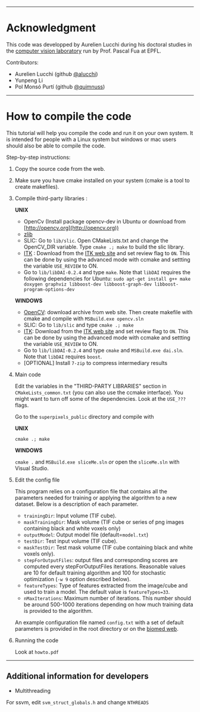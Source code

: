 
---------------------------------------------------------------------------------

# Acknowledgment #

This code was developped by Aurelien Lucchi during his doctoral studies in the [computer vision laboratory](http://cvlab.epfl.ch/) run by Prof. Pascal Fua at EPFL.


Contributors:

- Aurelien Lucchi (github [@alucchi](https://github.com/alucchi))
- Yunpeng Li
- Pol Monsó Purtí (github [@quimnuss](https://github.com/quimnuss))

---------------------------------------------------------------------------------

# How to compile the code #

This tutorial will help you compile the code and run it on your own system. It is intended for people with a Linux system but windows or mac users should also be able to compile the code.

Step-by-step instructions:

1. Copy the source code from the web.

2. Make sure you have cmake installed on your system (cmake is a tool to create makefiles).

3. Compile third-party libraries :

	**UNIX**
	
	- OpenCv (Install package opencv-dev in Ubuntu or download from [http://opencv.org](http://opencv.org))
	- [zlib](http://www.zlib.net/)
	- SLIC: Go to `lib/slic`. Open CMakeLists.txt and change the OpenCV_DIR variable. Type `cmake .; make` to build the slic library.
	- [ITK](http://itk.org) : Download from the [ITK web site](http://www.itk.org/ITK/resources/software.html) and set review flag to `ON`. This can be done by using the advanced mode with ccmake and settting the variable `USE_REVIEW` to ON.
	- Go to `lib/libDAI-0.2.4` and type `make`. Note that `libDAI` requires the following dependencies for Ubuntu:
	 `sudo apt-get install g++ make doxygen graphviz libboost-dev libboost-graph-dev libboost-program-options-dev`
	 
	**WINDOWS**
	
	- [OpenCV](http://opencv.org): download archive from web site. Then create makefile with cmake and compile with `MSBuild.exe opencv.sln`
	- SLIC: Go to `lib/slic` and type `cmake .; make`
	- [ITK](http://itk.org): Download from the [ITK web site](http://www.itk.org/ITK/resources/software.html) and set review flag to `ON`. This can be done by using the advanced mode with ccmake and settting the variable `USE_REVIEW` to ON.
	- Go to `lib/libDAI-0.2.4` and type `cmake` and `MSBuild.exe dai.sln`. Note that `libDAI` requires `boost`.
	- [OPTIONAL] Install `7-zip` to compress intermediary results

4. Main code

	Edit the variables in the "THIRD-PARTY LIBRARIES" section in `CMakeLists_common.txt` (you can also use the ccmake interface).
	You might want to turn off some of the dependencies. Look at the `USE_???` flags.

	Go to the `superpixels_public` directory and compile with
	
	**UNIX**
	
	`cmake .; make`
	
	**WINDOWS**
		
	`cmake .` and `MSBuild.exe sliceMe.sln` _or_ open the `sliceMe.sln` with Visual Studio.

5. Edit the config file

	This program relies on a configuration file that contains all the parameters needed for training or applying the algorithm to a new dataset. Below is a description of each parameter.

	* `trainingDir`: Input volume (TIF cube).
	* `maskTrainingDir`: Mask volume (TIF cube or series of png images containing black and white voxels only)
	* `outputModel`: Output model file (default=`model.txt`)
	* `testDir`: Test input volume (TIF cube).
	* `maskTestDir`: Test mask volume (TIF cube containing black and white voxels only).
	* `stepForOutputFiles`: output files and corresponding scores are computed every stepForOutputFiles iterations. Reasonable values are 10 for default training algorithm and 100 for stochastic optimization (`-w 9` option described below).
	* `featureTypes`: Type of features extracted from the image/cube and used to train a model. The default value is `featureTypes=33`.
	* `nMaxIterations`: Maximum number of iterations. This number should be around 500-1000 iterations depending on how much training data is provided to the algorithm.

	An example configuration file named `config.txt` with a set of default parameters is provided in the root directory or on the [biomed web](http://cvlab.epfl.ch/software/biomedplugins).

6. Running the code

	Look at `howto.pdf`

---------------------------------------------------------------------------------

## Additional information for developers ##

- Multithreading

For ssvm, edit `svm_struct_globals.h` and change `NTHREADS`

